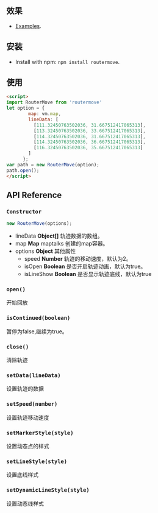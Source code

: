 
## 效果

* [Examples](http://39.108.100.163:8081/#/map/maptalks/move).

## 安装
  
* Install with npm: ```npm install routermove```. 

## 使用

```html
<script>
import RouterMove from 'routermove'
let option = {
        map: vm.map,
        lineData: [
          [111.32450763502036, 31.667512417065313],
          [113.32450763502036, 33.667512417065313],
          [114.32450763502036, 31.667512417065313],
          [114.32450763502036, 36.667512417065313],
          [116.32450763502036, 35.667512417065313]
        ]
      };
var path = new RouterMove(option);
path.open();
</script>
```

## API Reference

### `Constructor`

```javascript
new RouterMove(options);
```

* lineData **Object[]** 轨迹数据的数组。
* map **Map** maptalks 创建的map容器。
* options **Object** 其他属性
    * speed **Number** 轨迹的移动速度，默认为2。
    * isOpen **Boolean** 是否开启轨迹动画，默认为true。
    * isLineShow **Boolean**  是否显示轨迹底线，默认为true
### `open()`
开始回放

### `isContinued(boolean)`
暂停为false,继续为true。

### `close()`
清除轨迹

### `setData(lineData)`
设置轨迹的数据

### `setSpeed(number)`
设置轨迹移动速度

### `setMarkerStyle(style)`
设置动态点的样式

### `setLineStyle(style)`
设置底线样式

### `setDynamicLineStyle(style)`
设置动态线样式